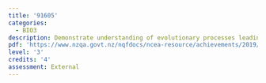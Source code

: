 ```yaml
---
title: '91605'
categories:
  - BIO3
description: Demonstrate understanding of evolutionary processes leading to speciation
pdf: 'https://www.nzqa.govt.nz/nqfdocs/ncea-resource/achievements/2019/as91606.pdf'
level: '3'
credits: '4'
assessment: External
---
```


